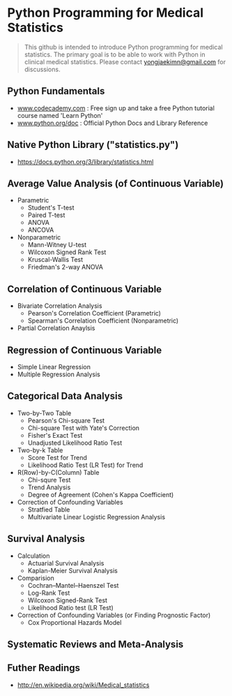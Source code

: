 # Python Programming for Medical Statistics

> This github is intended to introduce Python programming for medical statistics. The primary goal is to be able to work with Python in clinical medical statistics. Please contact yongjaekimn@gmail.com for discussions.

## Python Fundamentals
- www.codecademy.com : Free sign up and take a free Python tutorial course named 'Learn Python'
- www.python.org/doc : Official Python Docs and Library Reference

## Native Python Library ("statistics.py")
- https://docs.python.org/3/library/statistics.html

## Average Value Analysis (of Continuous Variable)
- Parametric
  - Student's T-test
  - Paired T-test
  - ANOVA
  - ANCOVA
- Nonparametric
  - Mann-Witney U-test
  - Wilcoxon Signed Rank Test
  - Kruscal-Wallis Test
  - Friedman's 2-way ANOVA

## Correlation of Continuous Variable
- Bivariate Correlation Analysis
  - Pearson's Correlation Coefficient (Parametric)
  - Spearman's Correlation Coefficient (Nonparametric)
- Partial Correlation Anaylsis

## Regression of Continuous Variable
- Simple Linear Regression
- Multiple Regression Analysis

## Categorical Data Analysis
- Two-by-Two Table
  - Pearson's Chi-square Test
  - Chi-square Test with Yate's Correction
  - Fisher's Exact Test
  - Unadjusted Likelihood Ratio Test
- Two-by-k Table
  - Score Test for Trend
  - Likelihood Ratio Test (LR Test) for Trend
- R(Row)-by-C(Column) Table
  - Chi-squre Test
  - Trend Analysis
  - Degree of Agreement (Cohen's Kappa Coefficient)
- Correction of Confounding Variables
  - Stratfied Table
  - Multivariate Linear Logistic Regression Analysis

## Survival Analysis
- Calculation
  - Actuarial Survival Analysis
  - Kaplan-Meier Survival Analysis
- Comparision
  - Cochran–Mantel–Haenszel Test
  - Log-Rank Test
  - Wilcoxon Signed-Rank Test
  - Likelihood Ratio test (LR Test)
- Correction of Confounding Variables (or Finding Prognostic Factor)
  - Cox Proportional Hazards Model

## Systematic Reviews and Meta-Analysis

## Futher Readings
- http://en.wikipedia.org/wiki/Medical_statistics
